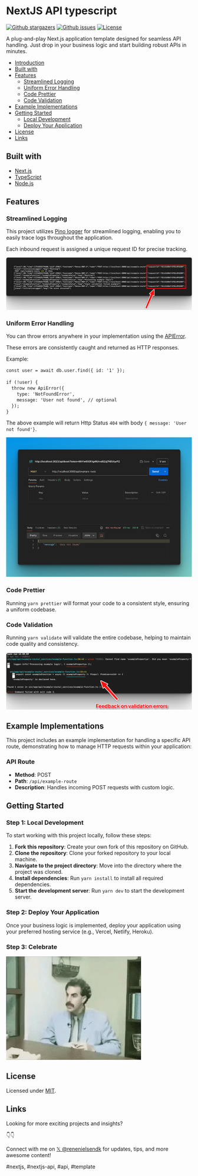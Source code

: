 # NextJS API typescript

<p>
    <a href="https://github.com/renenielsendk/nextjs-api-typescript/stargazers"><img src="https://img.shields.io/github/stars/renenielsendk/nextjs-api-typescript" alt="Github stargazers"></a>
    <a href="https://github.com/renenielsendk/nextjs-api-typescript/issues"><img src="https://img.shields.io/github/issues/renenielsendk/nextjs-api-typescript" alt="Github issues"></a>
    <a href="https://github.com/renenielsendk/nextjs-api-typescript/blob/main/LICENSE.md"><img src="https://img.shields.io/github/license/renenielsendk/nextjs-api-typescript" alt="License"></a>
</p>

A plug-and-play Next.js application template designed for seamless API handling. Just drop in your business logic and start building robust APIs in minutes.

- [Introduction](#introduction)
- [Built with](#built-with)
- [Features](#features)
  - [Streamlined Logging](#streamlined-logging)
  - [Uniform Error Handling](#uniform-error-handling)
  - [Code Prettier](#code-prettier)
  - [Code Validation](#code-validation)
- [Example Implementations](#example-implementations)
- [Getting Started](#getting-started)
  - [Local Development](#step-1-local-development)
  - [Deploy Your Application](#step-2-deploy-your-application)
- [License](#license)
- [Links](#links)

## Built with

- [Next.js](https://nextjs.org/)
- [TypeScript](https://www.typescriptlang.org/)
- [Node.js](https://nodejs.org/)

## Features

### Streamlined Logging

This project utilizes [Pino logger](https://github.com/pinojs/pino) for streamlined logging, enabling you to easily trace logs throughout the application.

Each inbound request is assigned a unique request ID for precise tracking.

![Logging](./docs/logging.png)

### Uniform Error Handling

You can throw errors anywhere in your implementation using the [APIError](https://github.com/renenielsendk/nextjs-api-typescript/blob/f46d21da47146e0545a1f0e9ba5a6c2e286507d8/src/_shared/types/api.ts#L6).

These errors are consistently caught and returned as HTTP responses.

Example:

```
const user = await db.user.find({ id: '1' });

if (!user) {
  throw new ApiError({
    type: 'NotFoundError',
    message: 'User not found', // optional
  });
}
```

The above example will return Http Status `404` with body `{ message: 'User not found'}`.

![Validation-2](./docs/error-handling.png)

### Code Prettier

Running `yarn prettier` will format your code to a consistent style, ensuring a uniform codebase.

### Code Validation

Running `yarn validate` will validate the entire codebase, helping to maintain code quality and consistency.

![Validation](./docs/validation.png)

## Example Implementations

This project includes an example implementation for handling a specific API route, demonstrating how to manage HTTP requests within your application:

### API Route

- **Method**: POST
- **Path**: `/api/example-route`
- **Description**: Handles incoming POST requests with custom logic.

## Getting Started

### Step 1: Local Development

To start working with this project locally, follow these steps:

1. **Fork this repository**: Create your own fork of this repository on GitHub.
2. **Clone the repository**: Clone your forked repository to your local machine.
3. **Navigate to the project directory**: Move into the directory where the project was cloned.
4. **Install dependencies**: Run `yarn install` to install all required dependencies.
5. **Start the development server**: Run `yarn dev` to start the development server.

### Step 2: Deploy Your Application

Once your business logic is implemented, deploy your application using your preferred hosting service (e.g., Vercel, Netlify, Heroku).

### Step 3: Celebrate

![Great success](./docs/success.gif)

## License

Licensed under [MIT](./LICENSE.md).

## Links

Looking for more exciting projects and insights?

👇👇

Connect with me on [𝕏 @renenielsendk](https://x.com/renenielsendk) for updates, tips, and more awesome content!

#nextjs, #nextjs-api, #api, #template
